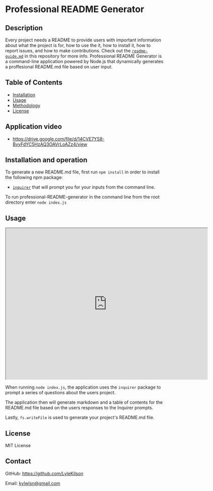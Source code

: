# Professional README Generator

## Description 
  
Every project needs a README to provide users with important information about what the project is for, how to use the it, how to install it, how to report issues, and how to make contributions. Check out the [`readme-guide.md`](https://github.com/coding-boot-camp/potential-enigma/blob/master/readme-guide.md) in this repository for more info.
Professional README Generator is a command-line application powered by Node.js that dynamically generates a proffesional README.md file based on user input. 


## Table of Contents
* [Installation](#installation)
* [Usage](#usage)
* [Methodology](#methodology)
* [License](#license)
  
## Application video
* https://drive.google.com/file/d/14CVE7YS8-ByyFdYC5HzAQ3OAVrLoAZz4/view

## Installation and operation

To generate a new README.md file, first run `npm install` in order to install the following npm package:
  * [`inquirer`](https://www.npmjs.com/package/inquirer) that will prompt you for your inputs from the command line.
  
  To run professional-README-generator in the command line from the root directory enter `node index.js`

## Usage 

<iframe src="https://drive.google.com/file/d/14CVE7YS8-ByyFdYC5HzAQ3OAVrLoAZz4/preview" width="640" height="480"></iframe>

When running `node index.js`, the application uses the `inquirer` package to prompt a series of questions about the users project.

The application then will generate markdown and a table of contents for the README.md file based on the users responses to the Inquirer prompts.

Lastly, `fs.writeFile` is used to generate your project's README.md file.


## License

MIT License

## Contact

GitHub: https://github.com/LyleKilson

Email: kylwlsn@gmail.com

